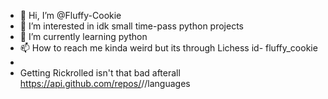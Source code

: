 - 👋 Hi, I’m @Fluffy-Cookie 
- 👀 I’m interested in idk small time-pass python projects
- 🌱 I’m currently learning python
- 📫 How to reach me kinda weird but its through Lichess id- fluffy_cookie
- 
-    Getting Rickrolled isn't that bad afterall
https://api.github.com/repos/<username>/<reponame>/languages
<!---
Fluffy-Cookie/Fluffy-Cookie is a ✨ special ✨ repository because its `README.md` (this file) appears on your GitHub profile.
You can click the Preview link to take a look at your changes.
--->
